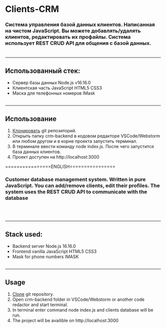 # **Clients-CRM**
### Система управления базой данных клиентов. Написанная на чистом JavaScript. Вы можете добавлять/удалять клиентов, редактировать их профайлы. Система использует REST CRUD API для общения с базой данных.<br><br>
<hr>

## **Использованный стек:**

+ Сервер базы данных Node.js v16.16.0
+ Клиентская часть JavaScript HTML5 CSS3
+ Маска для телефонных номеров IMask
<br><br>
<hr>

## **Использование**

1. [Клонировать](https://github.com/dmitry4dev/React/archive/refs/heads/main.zip) git репозиторий.
2. Открыть папку crm-backend в кодовом редакторе VSCode/Webstorm или любом другом и в корне проекта запустить терминал.
3. В терминале ввести команду node index.js. После чего запустится база данных клиентов.
4. Проект доступен на http://localhost:3000


================ENGLISH================

### Customer database management system. Written in pure JavaScript. You can add/remove clients, edit their profiles. The system uses the REST CRUD API to communicate with the database
<br><br>
<hr>

## **Stack used:**

+ Backend server Node.js 16.16.0
+ Frontend vanilla JavaScript HTML5 CSS3
+ Mask for phone numbers IMASK
<br><br>
<hr>


## **Usage**

1. [Clone](https://github.com/dmitry4dev/React/archive/refs/heads/main.zip) git repository.
2. Open crm-backend folder in VSCode/Webstorm or another code redactor and start terminal.
3. In terminal enter command node index.js and clients database will be run.
4. The project will be availible on http://localhost:3000